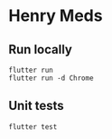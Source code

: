 # Henry Meds

## Run locally

```
flutter run
flutter run -d Chrome
```

## Unit tests

```
flutter test
```

